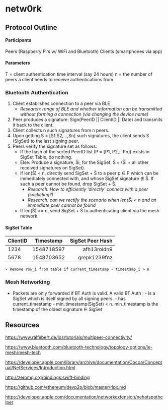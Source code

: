 # netw0rk

## Protocol Outline
#### Participants
Peers   (Raspberry Pi's w/ WiFi and Bluetooth)
Clients (smartphones via app)

#### Parameters
T = client authentication time interval (say 24 hours)
n = the number of peers a client needs to receive authentications from

### Bluetooth Authentication 
1. Client establishes connection to a peer via BLE
    - *Research: range of BLE and whether information can be transmitted without forming a connection (via changing the device name)*
2. Peer produces a signature: Sign(PeerID || ClientID || Date) and transmits it back to the client. 
3. Client collects n such signatures from n peers.
4. Upon getting S = \[S1,S2,...,Sn] such signatures, the client sends S (SigSet) to the last signing peer. 
5. Peers verify the signature set as follows:
    - If the hash of the sorted PeerID list (P = \[P1, P2,...Pn]) exists in SigSet Table, do nothing.
    - Else: Produce a signature, Ši, for the SigSet. Š = (Ši + all other received signatures on SigSet).
    - If len(Š) < n, directly send SigSet + Š to a peer p ∈ P which can be immediately connected with, and whose SigSet signature ∉ Š. If such a peer cannot be found, drop SigSet + Š.
      - *Research: How to efficiently 'directly' connect with a peer (socketing?)*
      - *Research: can we rectify the scenario when len(Š) < n and an immediate peer cannot be found*
    - If len(Š) >= n, send SigSet + Š to authenticating client via the mesh network.
  #### SigSet Table
  | ClientID        | Timestamp     | SigSet Peer Hash  |
  | --------------- |:-------------:| -----------------:|
  | 1234            | 1548718597    | afh13roidn9       |
  | 5678            | 1548703652    | grepk1239fnz      |
  
    - Remove row_i from table if current_timestamp - timestamp_i > n
 
 ### Mesh Networking
 - Packets are only forwarded if BT Auth is valid. A valid BT Auth :
           - is a SigSet which is itself signed by all signing peers. 
           - has current_timestamp - min_timestamp(SigSet) < n. min_timestamp is the timestamp of the oldest signature ∈ SigSet





## Resources
https://www.ralfebert.de/ios/tutorials/multipeer-connectivity/

https://www.bluetooth.com/bluetooth-technology/topology-options/le-mesh/mesh-tech

https://developer.apple.com/library/archive/documentation/Cocoa/Conceptual/NetServices/Introduction.html

http://zeromq.org/bindings:swift-binding

https://github.com/ethereum/devp2p/blob/master/rlpx.md

https://developer.apple.com/documentation/networkextension/nehotspothelper
